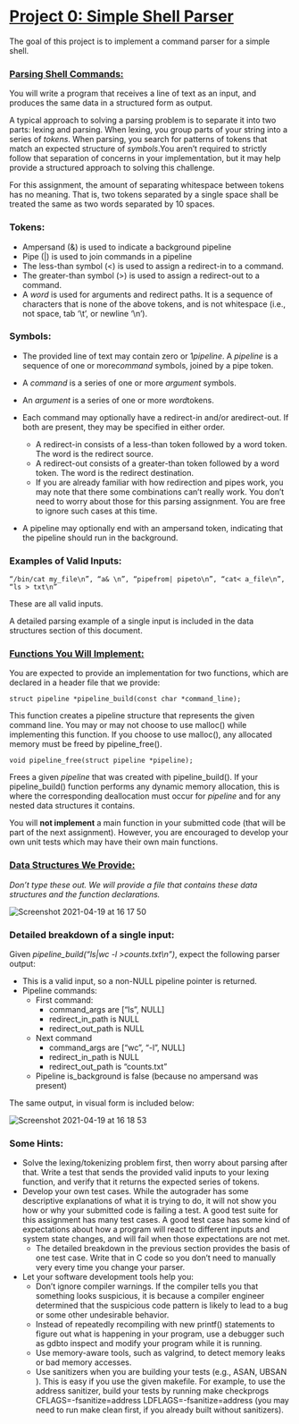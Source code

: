 # <ins>Project 0: Simple Shell Parser</ins>
The goal of this project is to implement a command parser for a simple shell.

### <ins>Parsing Shell Commands: </ins>
You will write a program that receives a line of text as an input, and produces the same data in a structured form as output.

A typical approach to solving a parsing problem is to separate it into two parts: lexing and parsing. When lexing, you group parts of your string into a series of ​_tokens_​. When parsing, you search for patterns of tokens that match an expected structure of ​_symbols_.​ You aren’t required to strictly follow that separation of concerns in your implementation, but it may help provide a structured approach to solving this challenge.

For this assignment, the amount of separating whitespace between tokens has no meaning. That is, two tokens separated by a single space shall be treated the same as two words separated by 10 spaces.

### **Tokens​:**
* Ampersand (&) is used to indicate a background pipeline
* Pipe (|) is used to join commands in a pipeline
* The less-than symbol (<) is used to assign a redirect-in to a command.
* The greater-than symbol (>) is used to assign a redirect-out to a command.
* A _​word_​ is used for arguments and redirect paths. It is a sequence of characters that is none of the above tokens, and is not whitespace (i.e., not space, tab ‘\t’, or newline ‘\n’).

### **Symbols​:**
* The provided line of text may contain zero or 1 _​pipeline_.​ A ​_pipeline_ ​is a sequence of one
or more ​_command​_ symbols, joined by a pipe token.
* A ​_command_​ is a series of one or more _​argument_ s​ymbols.
* An ​_argument_​ is a series of one or more _​word_ ​tokens.
* Each command may optionally have a ​redirect-in​ and/or a ​redirect-out.​ If both are
present, they may be specified in either order.

    * A redirect-in consists of a less-than token followed by a word token. The word is
    the redirect source.
    * A redirect-out consists of a greater-than token followed by a word token. The
    word is the redirect destination.
    * If you are already familiar with how redirection and pipes work, you may note that
    there some combinations can’t really work. You don’t need to worry about those
    for this parsing assignment. You are free to ignore such cases at this time.
* A pipeline may optionally end with an ​ampersand​ token, indicating that the pipeline
should run in the background.

### Examples of Valid Inputs:

    “/bin/cat my_file\n”, “a& \n”, “pipefrom| pipeto\n”, “cat< a_file\n”, “ls > txt\n”

These are all valid inputs.

A detailed parsing example of a single input is included in the data structures section of this document.

### <ins>Functions You Will Implement:</ins>
You are expected to provide an implementation for two functions, which are declared in a header file that we provide:

    struct pipeline *pipeline_build(const char *​command_line​);

This function creates a pipeline structure that represents the given command line. You may or may not choose to use malloc() while implementing this function. If you choose to use malloc(), any allocated memory must be freed by ​pipeline_free()​.

    void pipeline_free(struct pipeline *​pipeline​);

Frees a given ​*pipeline​* that was created with pipeline_build(). If your pipeline_build() function performs any dynamic memory allocation, this is where the corresponding deallocation must occur for *pipeline​* and for any nested data structures it contains.

You will​ **​not implement**​ a main function in your submitted code (that will be part of the next assignment). However, you are encouraged to develop your own unit tests which may have their own main functions.

### <ins>Data Structures We Provide:</ins>
_Don’t type these out. We will provide a file that contains these data structures and the function declarations._

![Screenshot 2021-04-19 at 16 17 50](https://user-images.githubusercontent.com/60196280/115298108-071def00-a12b-11eb-93f8-933bc50e84a2.png)

### Detailed breakdown of a single input​:
Given *​pipeline_build(“ls|wc -l >counts.txt\n”)​*, expect the following parser output:

* This is a valid input, so a non-NULL pipeline pointer is returned.
* Pipeline commands:
    * First command:
        * command_args are [“ls”, NULL]
        * redirect_in_path is NULL
        * redirect_out_path is NULL
    * Next command
        * command_args are [“wc”, “-l”, NULL]
        * redirect_in_path is NULL
        * redirect_out_path is “counts.txt”
    * Pipeline is_background is false (because no ampersand was present)

The same output, in visual form is included below:

![Screenshot 2021-04-19 at 16 18 53](https://user-images.githubusercontent.com/60196280/115298122-0c7b3980-a12b-11eb-9a37-7134ec6772f6.png)

### Some Hints:
* Solve the lexing/tokenizing problem first, then worry about parsing after that. Write a test that sends the provided valid inputs to your lexing function, and verify that it returns the expected series of tokens.
* Develop your own test cases. While the autograder has some descriptive explanations of what it is trying to do, it will not show you how or why your submitted code is failing a test. A good test suite for this assignment has many test cases. A good test case has some kind of expectations about how a program will react to different inputs and system state changes, and will fail when those expectations are not met.
    * The detailed breakdown in the previous section provides the basis of one test case. Write that in C code so you don’t need to manually very every time you change your parser.
* Let your software development tools help you:
    * Don’t ignore compiler warnings. If the compiler tells you that something looks
    suspicious, it is because a compiler engineer determined that the suspicious
    code pattern is likely to lead to a bug or some other undesirable behavior.
    * Instead of repeatedly recompiling with new printf() statements to figure out what
    is happening in your program, use a debugger such as ​gdb​ to inspect and modify
    your program while it is running.
    * Use memory-aware tools, such as ​valgrind​, to detect memory leaks or bad
    memory accesses.
    * Use sanitizers when you are building your tests (e.g., ​ASAN​, ​UBSAN​). This is
    easy if you use the given makefile. For example, to use the address sanitizer, build your tests by running ​make checkprogs CFLAGS=-fsanitize=address LDFLAGS=-fsanitize=address​ (you may need to run make clean first, if you already built without sanitizers).
    
